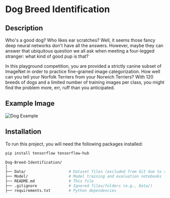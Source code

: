 # Dog Breed Identification

## Description

Who's a good dog? Who likes ear scratches? Well, it seems those fancy deep neural networks don't have all the answers. However, maybe they can answer that ubiquitous question we all ask when meeting a four-legged stranger: what kind of good pup is that?

In this playground competition, you are provided a strictly canine subset of ImageNet in order to practice fine-grained image categorization. How well can you tell your Norfolk Terriers from your Norwich Terriers? With 120 breeds of dogs and a limited number of training images per class, you might find the problem more, err, ruff than you anticipated.

## Example Image

![Dog Example](https://storage.googleapis.com/kaggle-media/competitions/kaggle/3333/media/border_collies.png)

## Installation

To run this project, you will need the following packages installed:

```bash
pip install tensorflow tensorflow-hub

Dog-Breed-Identification/
│
├── Data/                   # Dataset files (excluded from Git due to size)
├── Model/                  # Model training and evaluation notebooks
├── README.md               # This file
├── .gitignore              # Ignored files/folders (e.g., Data/)
├── requirements.txt        # Python dependencies

